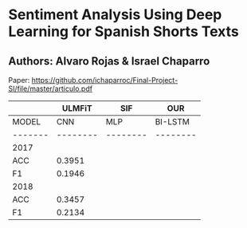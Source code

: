 # Sentiment Analysis Using Deep Learning for Spanish Shorts Texts
## Authors: Alvaro Rojas & Israel Chaparro

Paper: https://github.com/ichaparroc/Final-Project-SI/file/master/articulo.pdf

|       | ULMFiT | SIF    | OUR    | 
|-------|--------|--------|--------|
| MODEL | CNN    | MLP    | BI-LSTM|
|-------|--------|--------|--------|
|              2017                |
| ACC   | 0.3951 |        |        |
| F1    | 0.1946 |        |        |
|              2018                |
| ACC   | 0.3457 |        |        |
| F1    | 0.2134 |        |        |
